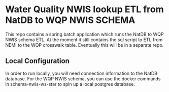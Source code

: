 # Water Quality NWIS lookup ETL from NatDB to WQP NWIS SCHEMA

This repo contains a spring batch application which runs the NatDB to WQP NWIS schema
ETL. At the moment it still contains the sql script to ETL from NEMI to the WQP crosswalk table. Eventually this will be in a separate repo.

## Local Configuration
In order to run locally, you will need connection information to the NatDB database. For the WQP NWIS schema, you can use the docker commands in schema-nwis-ws-star to spin up a local postgres database.

